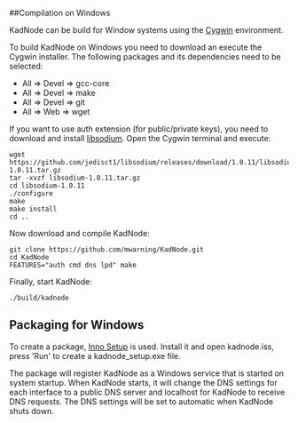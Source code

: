 ##Compilation on Windows

KadNode can be build for Window systems using the [Cygwin](http://www.cygwin.com/) environment.

To build KadNode on Windows you need to download an execute the Cygwin installer.
The following packages and its dependencies need to be selected:

* All => Devel => gcc-core
* All => Devel => make
* All => Devel => git
* All => Web   => wget

If you want to use auth extension (for public/private keys),
you need to download and install [libsodium](https://github.com/jedisct1/libsodium).
Open the Cygwin terminal and execute:

```
wget https://github.com/jedisct1/libsodium/releases/download/1.0.11/libsodium-1.0.11.tar.gz
tar -xvzf libsodium-1.0.11.tar.gz
cd libsodium-1.0.11
./configure
make
make install
cd ..
```

Now download and compile KadNode:

```
git clone https://github.com/mwarning/KadNode.git
cd KadNode
FEATURES="auth cmd dns lpd" make
```

Finally, start KadNode:

```
./build/kadnode
```

## Packaging for Windows

To create a package, [Inno Setup](http://www.jrsoftware.org/isinfo.php) is used.
Install it and open kadnode.iss, press 'Run' to create a kadnode_setup.exe file.

The package will register KadNode as a Windows service that is started on system startup.
When KadNode starts, it will change the DNS settings for each interface to a public DNS server
and localhost for KadNode to receive DNS requests.
The DNS settings will be set to automatic when KadNode shuts down.
